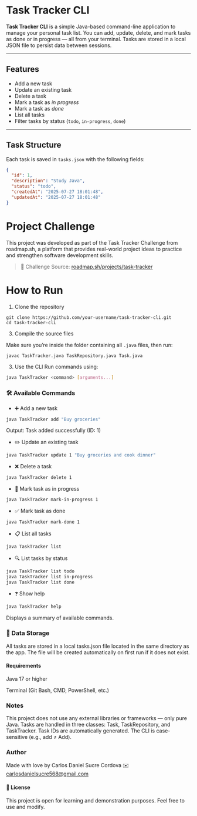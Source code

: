 # Task Tracker CLI

**Task Tracker CLI** is a simple Java-based command-line application to manage your personal task list. You can add, update, delete, and mark tasks as done or in progress — all from your terminal. Tasks are stored in a local JSON file to persist data between sessions.

---

##  Features

-  Add a new task
- Update an existing task
- Delete a task
-  Mark a task as *in progress*
- Mark a task as *done*
- List all tasks
- Filter tasks by status (`todo`, `in-progress`, `done`)

---

## Task Structure

Each task is saved in `tasks.json` with the following fields:

```json
{
  "id": 1,
  "description": "Study Java",
  "status": "todo",
  "createdAt": "2025-07-27 18:01:48",
  "updatedAt": "2025-07-27 18:01:48"
}
```
# Project Challenge
This project was developed as part of the Task Tracker Challenge from roadmap.sh, a platform that provides real-world project ideas to practice and strengthen software development skills.

> 🧩 Challenge Source: [roadmap.sh/projects/task-tracker](https://roadmap.sh/projects/task-tracker)

#  How to Run

1. Clone the repository
```
git clone https://github.com/your-username/task-tracker-cli.git
cd task-tracker-cli
```
3. Compile the source files
   
Make sure you’re inside the folder containing all `.java` files, then run:

```bash
javac TaskTracker.java TaskRepository.java Task.java
```

3. Use the CLI
Run commands using:
```bash
java TaskTracker <command> [arguments...]
```

### 🛠️ Available Commands
- ➕ Add a new task
```bash
java TaskTracker add "Buy groceries"
```
Output: Task added successfully (ID: 1)

- ✏️ Update an existing task
```bash
java TaskTracker update 1 "Buy groceries and cook dinner"
```
- ❌ Delete a task
```bash
java TaskTracker delete 1
```
- 🚧 Mark task as in progress
```bash
java TaskTracker mark-in-progress 1
```
- ✅ Mark task as done
```bash
java TaskTracker mark-done 1
```
- 📋 List all tasks
```bash
java TaskTracker list
```
- 🔍 List tasks by status
```bash
java TaskTracker list todo
java TaskTracker list in-progress
java TaskTracker list done
```
- ❓ Show help
```bash
java TaskTracker help
```
Displays a summary of available commands.

### 📁 Data Storage
All tasks are stored in a local tasks.json file located in the same directory as the app. The file will be created automatically on first run if it does not exist.

#### Requirements
Java 17 or higher

Terminal (Git Bash, CMD, PowerShell, etc.)

### Notes
This project does not use any external libraries or frameworks — only pure Java.
Tasks are handled in three classes: Task, TaskRepository, and TaskTracker.
Task IDs are automatically generated.
The CLI is case-sensitive (e.g., add ≠ Add).

### Author
Made with love by Carlos Daniel Sucre Cordova
✉️ carlosdanielsucre568@gmail.com

#### 📝 License
This project is open for learning and demonstration purposes. Feel free to use and modify.
